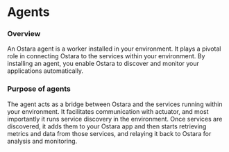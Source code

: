 # Agents

### Overview

An Ostara agent is a worker installed in your environment. It plays a pivotal role in connecting Ostara to the services within your environment. By installing an agent, you enable Ostara to discover and monitor your applications automatically.

### Purpose of agents

The agent acts as a bridge between Ostara and the services running within your environment. It facilitates communication with actuator, and most importantly it runs service discovery in the environment. Once services are discovered, it adds them to your Ostara app and then starts retrieving metrics and data from those services, and relaying it back to Ostara for analysis and monitoring.

